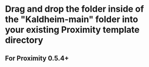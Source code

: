 # Drag and drop the folder inside of the "Kaldheim-main" folder into your existing Proximity template directory

## For Proximity 0.5.4+